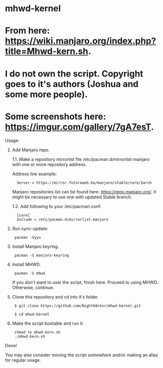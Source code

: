 # mhwd-kernel
# From here: https://wiki.manjaro.org/index.php?title=Mhwd-kern.sh.
# I do not own the script. Copyright goes to it's authors (Joshua and some more people).
# Some screenshots here: https://imgur.com/gallery/7gA7esT.

Usage:
1. Add Manjaro repo.

    1.1. Make a repository mirrorlist file /etc/pacman.d/mirrorlist-manjaro with one or more repository address. 
    
      Address line example:
       
         Server = https://mirror.futureweb.be/manjaro/stable/core/$arch
         
      Manjaro repositories list can be found here: https://repo.manjaro.org/. It might be necessary to use one with updated Stable branch.
       
    1.2. Add following to your /etc/pacman.conf:
    
         [core]
         Include = /etc/pacman.d/mirrorlist-manjaro
2. Run sync-update:

        pacman -Syyu
3. Install Manjaro keyring.

        pacman -S manjaro-keyring
4. Install MHWD.

        pacman -S mhwd
   If you don't want to user the script, finish here. Proceed to using MHWD. Otherwise, continue.
5. Clone this repository and cd into it's folder.

        $ git clone https://github.com/NightH4nter/mhwd-kernel.git
    
        $ cd mhwd-kernel
6. Make the script bootable and run it:

        chmod +x mhwd-kern.sh
        ./mhwd-kern.sh
Done!

You may also consider moving the script somewhere and/or making an alias for regular usage.
